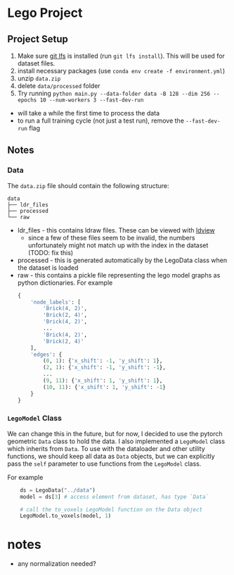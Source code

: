 # Lego Project

## Project Setup
1. Make sure [git lfs](https://git-lfs.com/) is installed (run `git lfs install`). This will be used for dataset files.
2. install necessary packages (use `conda env create -f environment.yml`)
3. unzip `data.zip`
4. delete `data/processed` folder
5. Try running `python main.py --data-folder data -B 128 --dim 256 --epochs 10 --num-workers 3 --fast-dev-run`
- will take a while the first time to process the data
- to run a full training cycle (not just a test run), remove the `--fast-dev-run` flag



## Notes

### Data
The `data.zip` file should contain the following structure:
```
data
├── ldr_files
├── processed
└── raw
```
- ldr_files - this contains ldraw files. These can be viewed with [ldview](https://tcobbs.github.io/ldview/)
    - since a few of these files seem to be invalid, the numbers unfortunately might not match up with the index in the dataset (TODO: fix this)
- processed - this is generated automatically by the LegoData class when the dataset is loaded
- raw - this contains a pickle file representing the lego model graphs as python dictionaries. For example
    ```python
    {
        'node_labels': [
            'Brick(4, 2)',
            'Brick(2, 4)',
            'Brick(4, 2)',
            ...
            'Brick(4, 2)',
            'Brick(2, 4)'
        ],
        'edges': {
            (0, 1): {'x_shift': -1, 'y_shift': 1},
            (2, 1): {'x_shift': -1, 'y_shift': -1},
            ...
            (9, 11): {'x_shift': 1, 'y_shift': 1},
            (10, 11): {'x_shift': 1, 'y_shift': -1}
        }
    }
    ```

### `LegoModel` Class
We can change this in the future, but for now, I decided to use the pytorch geometric `Data` class to hold the data. 
I also implemented a `LegoModel` class which inherits from `Data`. To use with the dataloader and other utility functions, we should keep all data as `Data` objects, but we can explicitly pass the `self` parameter to use functions from the `LegoModel` class.

For example
```python
    ds = LegoData("../data")
    model = ds[3] # access element from dataset, has type `Data`

    # call the to_voxels LegoModel function on the Data object
    LegoModel.to_voxels(model, 1)
```


# notes
- any normalization needed?
